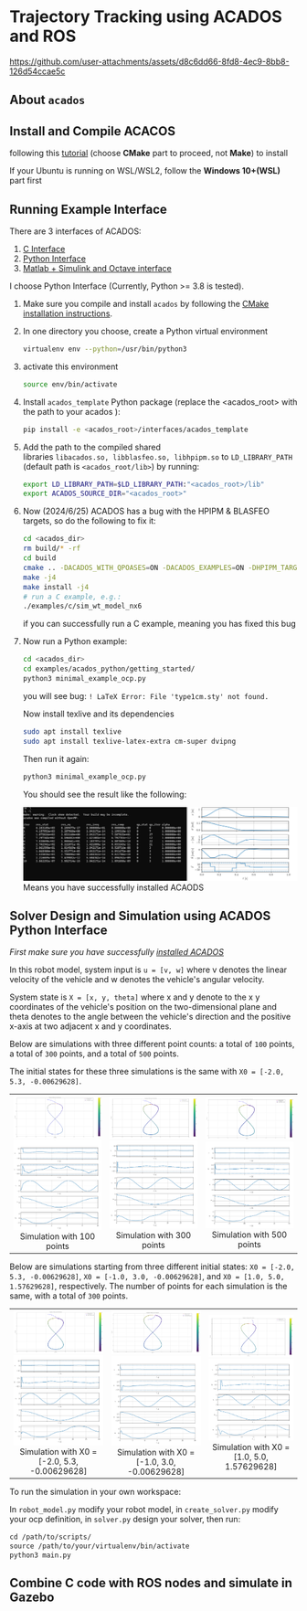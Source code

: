 # Trajectory Tracking using ACADOS and ROS

https://github.com/user-attachments/assets/d8c6dd66-8fd8-4ec9-8bb8-126d54ccae5c

## About `acados`
## Install and Compile ACACOS

following this [tutorial](https://docs.acados.org/installation/index.html) (choose **CMake** part to proceed, not **Make**) to install

If your Ubuntu is running on WSL/WSL2, follow the **Windows 10+(WSL)** part first

## Running Example Interface

There are 3 interfaces of ACADOS:

1. [C Interface](https://docs.acados.org/c_interface/index.html)
2. [Python Interface](https://docs.acados.org/python_interface/index.html)
3. [Matlab + Simulink and Octave interface](https://docs.acados.org/matlab_octave_interface/index.html)

I choose Python Interface (Currently, Python >= 3.8 is tested).

1. Make sure you compile and install `acados` by following the [CMake installation instructions](https://docs.acados.org/installation/index.html).
2. In one directory you choose, create a Python virtual environment
    
    ```bash
    virtualenv env --python=/usr/bin/python3
    ```
    
3. activate this environment
    
    ```bash
    source env/bin/activate
    ```
    
4. Install `acados_template` Python package (replace the <acados_root> with the path to your acados ):
    
    ```bash
    pip install -e <acados_root>/interfaces/acados_template
    ```
    
5. Add the path to the compiled shared libraries `libacados.so, libblasfeo.so, libhpipm.so` to `LD_LIBRARY_PATH` (default path is `<acados_root/lib>`) by running:
    
    ```bash
    export LD_LIBRARY_PATH=$LD_LIBRARY_PATH:"<acados_root>/lib"
    export ACADOS_SOURCE_DIR="<acados_root>"
    ```
    
6. Now (2024/6/25) ACADOS has a bug with the HPIPM & BLASFEO targets, so do the following to fix it:
    
    ```bash
    cd <acados_dir>
    rm build/* -rf
    cd build
    cmake .. -DACADOS_WITH_QPOASES=ON -DACADOS_EXAMPLES=ON -DHPIPM_TARGET=GENERIC -DBLASFEO_TARGET=GENERIC
    make -j4
    make install -j4
    # run a C example, e.g.:
    ./examples/c/sim_wt_model_nx6
    ```
    
    if you can successfully run a C example, meaning you has fixed this bug
    
7. Now run a Python example:
    
    ```bash
    cd <acados_dir>
    cd examples/acados_python/getting_started/
    python3 minimal_example_ocp.py
    ```
    
    you will see bug: `! LaTeX Error: File 'type1cm.sty' not found.`
    
    Now install texlive and its dependencies

   ```bash
   sudo apt install texlive
   sudo apt install texlive-latex-extra cm-super dvipng
   ```
    
    Then run it again:
    
    ```bash
    python3 minimal_example_ocp.py
    ```
    
    You should see the result like the following:
    
    ![Untitled](https://github.com/TianxiaoYe-Shawn/ACADOS_NMPC_ROS/blob/master/image.png)
    Means you have successfully installed ACAODS

## Solver Design and Simulation using ACADOS Python Interface
*First make sure you have successfully [installed ACADOS](https://github.com/TianxiaoYe-Shawn/ACADOS_NMPC_ROS/blob/master/README.md#install-acados)*

In this robot model, system input is `u = [v, w]` where v denotes the linear velocity of the vehicle and w denotes the vehicle's angular velocity. 

System state is `X = [x, y, theta]` where x and y denote to the x y coordinates of the vehicle's position on the two-dimensional plane and theta denotes to the angle between the vehicle's direction and the positive x-axis at two adjacent x and y coordinates.

Below are simulations with three different point counts: a total of `100` points, a total of `300` points, and a total of `500` points. 

The initial states for these three simulations is the same with `X0 = [-2.0, 5.3, -0.00629628]`.

<table>
  <tr>
    <td align="center">
      <img src="https://github.com/TianxiaoYe-Shawn/ACADOS_NMPC_ROS/blob/master/sim_100_plot.png" alt="First Image Top" width="100%" />
      <br><img src="https://github.com/TianxiaoYe-Shawn/ACADOS_NMPC_ROS/blob/master/sim_100_points.png" alt="First Image Bottom" width="100%" />
      <br>Simulation with 100 points
    </td>
    <td align="center">
      <img src="https://github.com/TianxiaoYe-Shawn/ACADOS_NMPC_ROS/blob/master/sim_300_plot.png" alt="Second Image Top" width="100%" />
      <br><img src="https://github.com/TianxiaoYe-Shawn/ACADOS_NMPC_ROS/blob/master/sim_300_points.png" alt="Second Image Bottom" width="100%" />
      <br>Simulation with 300 points
    </td>
    <td align="center">
      <img src="https://github.com/TianxiaoYe-Shawn/ACADOS_NMPC_ROS/blob/master/sim_500_plot.png" alt="Third Image Top" width="100%" />
      <br><img src="https://github.com/TianxiaoYe-Shawn/ACADOS_NMPC_ROS/blob/master/sim_500_points.png" alt="Third Image Bottom" width="100%" />
      <br>Simulation with 500 points
    </td>
  </tr>
</table>

Below are simulations starting from three different initial states: `X0 = [-2.0, 5.3, -0.00629628]`, `X0 = [-1.0, 3.0, -0.00629628]`, and `X0 = [1.0, 5.0, 1.57629628]`, respectively. The number of points for each simulation is the same, with a total of `300` points.

<table>
  <tr>
    <td align="center">
      <img src="https://github.com/TianxiaoYe-Shawn/ACADOS_NMPC_ROS/blob/master/sim_300_plot.png" alt="First Image Top" width="100%" />
      <br><img src="https://github.com/TianxiaoYe-Shawn/ACADOS_NMPC_ROS/blob/master/sim_300_points.png" alt="First Image Bottom" width="100%" />
      <br>Simulation with X0 = [-2.0, 5.3, -0.00629628]
    </td>
    <td align="center">
      <img src="https://github.com/TianxiaoYe-Shawn/ACADOS_NMPC_ROS/blob/master/sim_300_plot_2.png" alt="Second Image Top" width="100%" />
      <br><img src="https://github.com/TianxiaoYe-Shawn/ACADOS_NMPC_ROS/blob/master/sim_300_points_2.png" alt="Second Image Bottom" width="100%" />
      <br>Simulation with X0 = [-1.0, 3.0, -0.00629628]
    </td>
    <td align="center">
      <img src="https://github.com/TianxiaoYe-Shawn/ACADOS_NMPC_ROS/blob/master/sim_300_plot_3.png" alt="Third Image Top" width="100%" />
      <br><img src="https://github.com/TianxiaoYe-Shawn/ACADOS_NMPC_ROS/blob/master/sim_300_points_3.png" alt="Third Image Bottom" width="100%" />
      <br>Simulation with X0 = [1.0, 5.0, 1.57629628]
    </td>
  </tr>
</table>

To run the simulation in your own workspace:

In `robot_model.py` modify your robot model, in `create_solver.py` modify your ocp definition, in `solver.py` design your solver, then run:
```
cd /path/to/scripts/
source /path/to/your/virtualenv/bin/activate
python3 main.py
```
## Combine C code with ROS nodes and simulate in Gazebo
